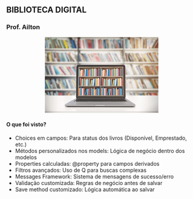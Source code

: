 ## BIBLIOTECA DIGITAL
### Prof. Ailton
<div align="center">
  <img src="https://github.com/ailton-santos/Python_Django/blob/main/05_AULA%2005/Biblioteca/Bibio.png" alt="Descrição da imagem" width="300" height="200">
</div>

#### O que foi visto?
- Choices em campos: Para status dos livros (Disponível, Emprestado, etc.)
- Métodos personalizados nos models: Lógica de negócio dentro dos modelos
- Properties calculadas: @property para campos derivados
- Filtros avançados: Uso de Q para buscas complexas
- Messages Framework: Sistema de mensagens de sucesso/erro
- Validação customizada: Regras de negócio antes de salvar
- Save method customizado: Lógica automática ao salvar
